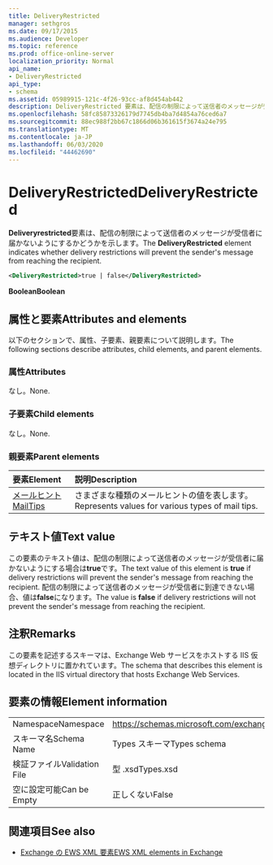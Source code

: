 ```yaml
---
title: DeliveryRestricted
manager: sethgros
ms.date: 09/17/2015
ms.audience: Developer
ms.topic: reference
ms.prod: office-online-server
localization_priority: Normal
api_name:
- DeliveryRestricted
api_type:
- schema
ms.assetid: 05989915-121c-4f26-93cc-af8d454ab442
description: DeliveryRestricted 要素は、配信の制限によって送信者のメッセージが受信者に届かないようにするかどうかを示します。
ms.openlocfilehash: 58fc85873326179d7745db4ba7d4854a76ced6a7
ms.sourcegitcommit: 88ec988f2bb67c1866d06b361615f3674a24e795
ms.translationtype: MT
ms.contentlocale: ja-JP
ms.lasthandoff: 06/03/2020
ms.locfileid: "44462690"
---
```

# <a name="deliveryrestricted"></a><span data-ttu-id="826da-103">DeliveryRestricted</span><span class="sxs-lookup"><span data-stu-id="826da-103">DeliveryRestricted</span></span>

<span data-ttu-id="826da-104">**Deliveryrestricted**要素は、配信の制限によって送信者のメッセージが受信者に届かないようにするかどうかを示します。</span><span class="sxs-lookup"><span data-stu-id="826da-104">The **DeliveryRestricted** element indicates whether delivery restrictions will prevent the sender's message from reaching the recipient.</span></span> 
  
```XML
<DeliveryRestricted>true | false</DeliveryRestricted>
```

 <span data-ttu-id="826da-105">**Boolean**</span><span class="sxs-lookup"><span data-stu-id="826da-105">**Boolean**</span></span>
## <a name="attributes-and-elements"></a><span data-ttu-id="826da-106">属性と要素</span><span class="sxs-lookup"><span data-stu-id="826da-106">Attributes and elements</span></span>

<span data-ttu-id="826da-107">以下のセクションで、属性、子要素、親要素について説明します。</span><span class="sxs-lookup"><span data-stu-id="826da-107">The following sections describe attributes, child elements, and parent elements.</span></span>
  
### <a name="attributes"></a><span data-ttu-id="826da-108">属性</span><span class="sxs-lookup"><span data-stu-id="826da-108">Attributes</span></span>

<span data-ttu-id="826da-109">なし。</span><span class="sxs-lookup"><span data-stu-id="826da-109">None.</span></span>
  
### <a name="child-elements"></a><span data-ttu-id="826da-110">子要素</span><span class="sxs-lookup"><span data-stu-id="826da-110">Child elements</span></span>

<span data-ttu-id="826da-111">なし。</span><span class="sxs-lookup"><span data-stu-id="826da-111">None.</span></span>
  
### <a name="parent-elements"></a><span data-ttu-id="826da-112">親要素</span><span class="sxs-lookup"><span data-stu-id="826da-112">Parent elements</span></span>

|<span data-ttu-id="826da-113">**要素**</span><span class="sxs-lookup"><span data-stu-id="826da-113">**Element**</span></span>|<span data-ttu-id="826da-114">**説明**</span><span class="sxs-lookup"><span data-stu-id="826da-114">**Description**</span></span>|
|:-----|:-----|
|[<span data-ttu-id="826da-115">メールヒント</span><span class="sxs-lookup"><span data-stu-id="826da-115">MailTips</span></span>](mailtips.md) <br/> |<span data-ttu-id="826da-116">さまざまな種類のメールヒントの値を表します。</span><span class="sxs-lookup"><span data-stu-id="826da-116">Represents values for various types of mail tips.</span></span>  <br/> |
   
## <a name="text-value"></a><span data-ttu-id="826da-117">テキスト値</span><span class="sxs-lookup"><span data-stu-id="826da-117">Text value</span></span>

<span data-ttu-id="826da-118">この要素のテキスト値は、配信の制限によって送信者のメッセージが受信者に届かないようにする場合は**true**です。</span><span class="sxs-lookup"><span data-stu-id="826da-118">The text value of this element is **true** if delivery restrictions will prevent the sender's message from reaching the recipient.</span></span> <span data-ttu-id="826da-119">配信の制限によって送信者のメッセージが受信者に到達できない場合、値は**false**になります。</span><span class="sxs-lookup"><span data-stu-id="826da-119">The value is **false** if delivery restrictions will not prevent the sender's message from reaching the recipient.</span></span> 
  
## <a name="remarks"></a><span data-ttu-id="826da-120">注釈</span><span class="sxs-lookup"><span data-stu-id="826da-120">Remarks</span></span>

<span data-ttu-id="826da-121">この要素を記述するスキーマは、Exchange Web サービスをホストする IIS 仮想ディレクトリに置かれています。</span><span class="sxs-lookup"><span data-stu-id="826da-121">The schema that describes this element is located in the IIS virtual directory that hosts Exchange Web Services.</span></span>
  
## <a name="element-information"></a><span data-ttu-id="826da-122">要素の情報</span><span class="sxs-lookup"><span data-stu-id="826da-122">Element information</span></span>

|||
|:-----|:-----|
|<span data-ttu-id="826da-123">Namespace</span><span class="sxs-lookup"><span data-stu-id="826da-123">Namespace</span></span>  <br/> |https://schemas.microsoft.com/exchange/services/2006/types  <br/> |
|<span data-ttu-id="826da-124">スキーマ名</span><span class="sxs-lookup"><span data-stu-id="826da-124">Schema Name</span></span>  <br/> |<span data-ttu-id="826da-125">Types スキーマ</span><span class="sxs-lookup"><span data-stu-id="826da-125">Types schema</span></span>  <br/> |
|<span data-ttu-id="826da-126">検証ファイル</span><span class="sxs-lookup"><span data-stu-id="826da-126">Validation File</span></span>  <br/> |<span data-ttu-id="826da-127">型 .xsd</span><span class="sxs-lookup"><span data-stu-id="826da-127">Types.xsd</span></span>  <br/> |
|<span data-ttu-id="826da-128">空に設定可能</span><span class="sxs-lookup"><span data-stu-id="826da-128">Can be Empty</span></span>  <br/> |<span data-ttu-id="826da-129">正しくない</span><span class="sxs-lookup"><span data-stu-id="826da-129">False</span></span>  <br/> |
   
## <a name="see-also"></a><span data-ttu-id="826da-130">関連項目</span><span class="sxs-lookup"><span data-stu-id="826da-130">See also</span></span>

- [<span data-ttu-id="826da-131">Exchange の EWS XML 要素</span><span class="sxs-lookup"><span data-stu-id="826da-131">EWS XML elements in Exchange</span></span>](ews-xml-elements-in-exchange.md)

